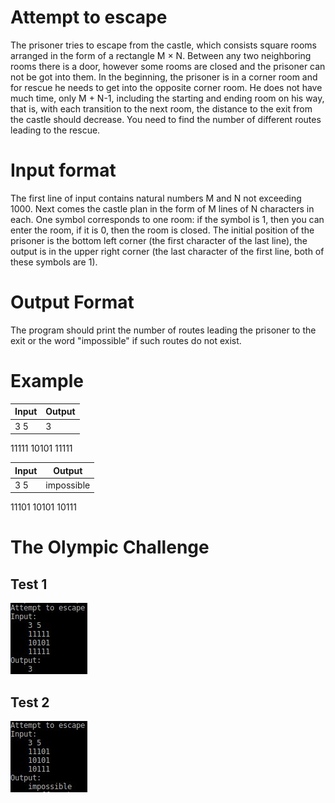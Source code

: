 # Attempt to escape

The prisoner tries to escape from the castle, which consists square rooms arranged in the form of a rectangle M × N.
Between any two neighboring rooms there is a door, however some rooms are closed and the prisoner can not be got into them.
In the beginning, the prisoner is in a corner room and for rescue he needs to get into the opposite corner room. 
He does not have much time, only M + N-1, including the starting and ending room on his way, that is, with each transition to the next room, the distance to the exit from the castle should decrease.
You need to find the number of different routes leading to the rescue.

# Input format
The first line of input contains natural numbers M and N not exceeding 1000.
Next comes the castle plan in the form of M lines of N characters in each.
One symbol corresponds to one room: if the symbol is 1, then you can enter the room, if it is 0, then the room is closed.
The initial position of the prisoner is the bottom left corner (the first character of the last line), the output is in the upper right corner (the last character of the first line, both of these symbols are 1).
# Output Format
The program should print the number of routes leading the prisoner to the exit or the word "impossible" if such routes do not exist.

# Example
Input | Output
------------ | -------------
3 5|3
11111
10101
11111

Input | Output
------------ | -------------
3 5|impossible
11101
10101
10111

# The Olympic Challenge
## Test 1
![Test 1](/image/test1.jpg)
## Test 2
![Test 2](/image/test2.jpg)